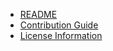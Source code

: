 * [README](/BanchanArt/banchan/blob/main/README.md)
* [Contribution Guide](/BanchanArt/banchan/blob/main/CONTRIBUTING.md)
* [License Information](/BanchanArt/banchan/blob/main/LICENSE.md)